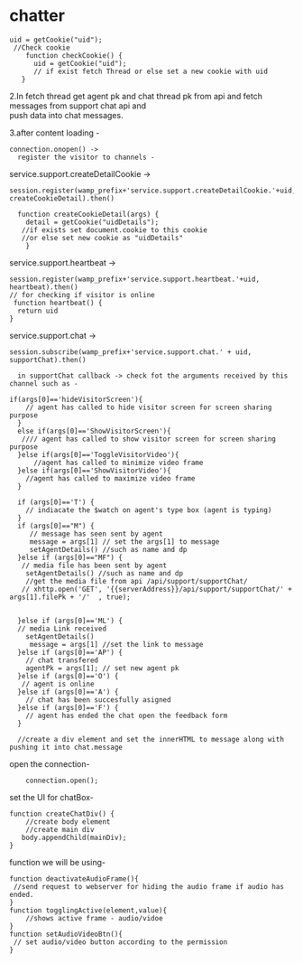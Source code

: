 # chatter

    uid = getCookie("uid");
     //Check cookie 
        function checkCookie() {
          uid = getCookie("uid");
          // if exist fetch Thread or else set a new cookie with uid
       }
   
2.In fetch thread get agent pk and chat thread pk from api and fetch messages from support chat api and </br>
push data into chat messages.

3.after content loading -

    connection.onopen() ->
      register the visitor to channels - 

service.support.createDetailCookie -> 

    session.register(wamp_prefix+'service.support.createDetailCookie.'+uid, createCookieDetail).then()
  
      function createCookieDetail(args) {
        detail = getCookie("uidDetails");
       //if exists set document.cookie to this cookie
       //or else set new cookie as "uidDetails"
        }
  
  
service.support.heartbeat ->

    session.register(wamp_prefix+'service.support.heartbeat.'+uid, heartbeat).then()
    // for checking if visitor is online
     function heartbeat() {
      return uid
    }

service.support.chat ->

    session.subscribe(wamp_prefix+'service.support.chat.' + uid, supportChat).then()
  
      in supportChat callback -> check fot the arguments received by this channel such as -
  
    if(args[0]=='hideVisitorScreen'){
        // agent has called to hide visitor screen for screen sharing purpose
      }
      else if(args[0]=='ShowVisitorScreen'){
       //// agent has called to show visitor screen for screen sharing purpose
      }else if(args[0]=='ToggleVisitorVideo'){
          //agent has called to minimize video frame
      }else if(args[0]=='ShowVisitorVideo'){
        //agent has called to maximize video frame
      }

      if (args[0]=='T') {
        // indiacate the $watch on agent's type box (agent is typing)
      }
      if (args[0]=="M") {
         // message has seen sent by agent
         message = args[1] // set the args[1] to message
         setAgentDetails() //such as name and dp
      }else if (args[0]=="MF") {
       // media file has been sent by agent
        setAgentDetails() //such as name and dp
        //get the media file from api /api/support/supportChat/ 
       // xhttp.open('GET', '{{serverAddress}}/api/support/supportChat/' + args[1].filePk + '/'  , true);
 

      }else if (args[0]=='ML') {
      // media Link received
        setAgentDetails()
         message = args[1] //set the link to message
      }else if (args[0]=='AP') {
        // chat transfered 
        agentPk = args[1]; // set new agent pk 
      }else if (args[0]=='O') {
       // agent is online
      }else if (args[0]=='A') {
        // chat has been succesfully asigned
      }else if (args[0]=='F') {
        // agent has ended the chat open the feedback form 
      }
      
      //create a div element and set the innerHTML to message along with pushing it into chat.message

open the connection-

        connection.open();
        
set the UI for chatBox- 

    function createChatDiv() {
        //create body element
        //create main div
       body.appendChild(mainDiv);
    }
function we will be using- 
    
    function deactivateAudioFrame(){
     //send request to webserver for hiding the audio frame if audio has ended.
    }
    function togglingActive(element,value){
        //shows active frame - audio/vidoe
    }
    function setAudioVideoBtn(){
     // set audio/video button according to the permission
    }

           
        
